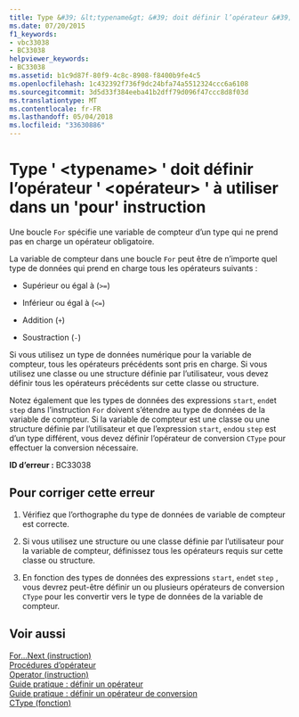 ```yaml
---
title: Type &#39; &lt;typename&gt; &#39; doit définir l’opérateur &#39; &lt;opérateur&gt; &#39; à utiliser dans un &#39;pour&#39; instruction
ms.date: 07/20/2015
f1_keywords:
- vbc33038
- BC33038
helpviewer_keywords:
- BC33038
ms.assetid: b1c9d87f-80f9-4c8c-8908-f8400b9fe4c5
ms.openlocfilehash: 1c432392f736f9dc24bfa74a5512324ccc6a6108
ms.sourcegitcommit: 3d5d33f384eeba41b2dff79d096f47ccc8d8f03d
ms.translationtype: MT
ms.contentlocale: fr-FR
ms.lasthandoff: 05/04/2018
ms.locfileid: "33630886"
---
```

# <a name="type-39lttypenamegt39-must-define-operator-39ltoperatorgt39-to-be-used-in-a-39for39-statement"></a>Type &#39; &lt;typename&gt; &#39; doit définir l’opérateur &#39; &lt;opérateur&gt; &#39; à utiliser dans un &#39;pour&#39; instruction
Une boucle `For` spécifie une variable de compteur d’un type qui ne prend pas en charge un opérateur obligatoire.  
  
 La variable de compteur dans une boucle `For` peut être de n’importe quel type de données qui prend en charge tous les opérateurs suivants :  
  
-   Supérieur ou égal à (`>=`)  
  
-   Inférieur ou égal à (`<=`)  
  
-   Addition (`+`)  
  
-   Soustraction (`-`)  
  
 Si vous utilisez un type de données numérique pour la variable de compteur, tous les opérateurs précédents sont pris en charge. Si vous utilisez une classe ou une structure définie par l’utilisateur, vous devez définir tous les opérateurs précédents sur cette classe ou structure.  
  
 Notez également que les types de données des expressions `start`, `end`et `step` dans l’instruction `For` doivent s’étendre au type de données de la variable de compteur. Si la variable de compteur est une classe ou une structure définie par l’utilisateur et que l’expression `start`, `end`ou `step` est d’un type différent, vous devez définir l’opérateur de conversion `CType` pour effectuer la conversion nécessaire.  
  
 **ID d’erreur :** BC33038  
  
## <a name="to-correct-this-error"></a>Pour corriger cette erreur  
  
1.  Vérifiez que l’orthographe du type de données de variable de compteur est correcte.  
  
2.  Si vous utilisez une structure ou une classe définie par l’utilisateur pour la variable de compteur, définissez tous les opérateurs requis sur cette classe ou structure.  
  
3.  En fonction des types de données des expressions `start`, `end`et `step` , vous devrez peut-être définir un ou plusieurs opérateurs de conversion `CType` pour les convertir vers le type de données de la variable de compteur.  
  
## <a name="see-also"></a>Voir aussi  
 [For...Next (instruction)](../../visual-basic/language-reference/statements/for-next-statement.md)  
 [Procédures d’opérateur](../../visual-basic/programming-guide/language-features/procedures/operator-procedures.md)  
 [Operator (instruction)](../../visual-basic/language-reference/statements/operator-statement.md)  
 [Guide pratique : définir un opérateur](../../visual-basic/programming-guide/language-features/procedures/how-to-define-an-operator.md)  
 [Guide pratique : définir un opérateur de conversion](../../visual-basic/programming-guide/language-features/procedures/how-to-define-a-conversion-operator.md)  
 [CType (fonction)](../../visual-basic/language-reference/functions/ctype-function.md)
